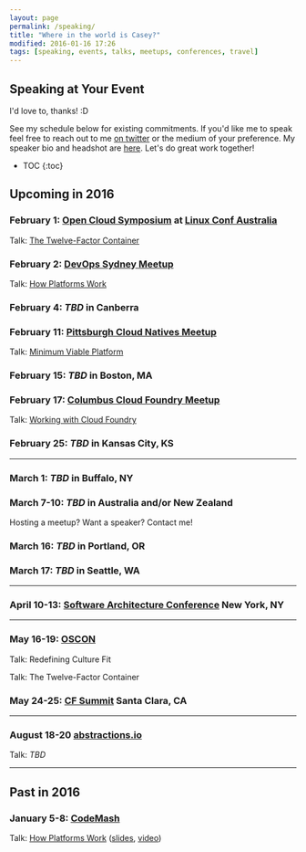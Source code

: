 ```yaml
---
layout: page
permalink: /speaking/
title: "Where in the world is Casey?"
modified: 2016-01-16 17:26
tags: [speaking, events, talks, meetups, conferences, travel]
---
```


## Speaking at Your Event

I'd love to, thanks! :D

See my schedule below for existing commitments. If you'd like me to speak feel free to reach out to me [on twitter](http://twitter.com/caseywest) or the medium of your preference. My speaker bio and headshot are [here](/about/). Let's do great work together!

* TOC
{:toc}

## Upcoming in 2016

### February 1: [Open Cloud Symposium] at [Linux Conf Australia]

Talk: [The Twelve-Factor Container](http://sites.rcbops.com/opencloud_symposium/category/lca2016/)

### February 2: [DevOps Sydney Meetup]

Talk: [How Platforms Work](http://www.meetup.com/devops-sydney/events/221906369/)

### February 4: _TBD_ in Canberra

### February 11: [Pittsburgh Cloud Natives Meetup]

Talk: [Minimum Viable Platform](http://www.meetup.com/Pittsburgh-Cloud-Natives/events/228059873/)

### February 15: _TBD_ in Boston, MA

### February 17: [Columbus Cloud Foundry Meetup]

Talk: [Working with Cloud Foundry](http://www.meetup.com/Columbus-Cloud-Foundry-Meetup/events/227859878/)

### February 25: _TBD_ in Kansas City, KS

---

### March 1: _TBD_ in Buffalo, NY

### March 7-10: _TBD_ in Australia and/or New Zealand

Hosting a meetup? Want a speaker? Contact me!

### March 16: _TBD_ in Portland, OR

### March 17: _TBD_ in Seattle, WA

---

### April 10-13: [Software Architecture Conference] New York, NY

---

### May 16-19: [OSCON]

Talk: Redefining Culture Fit

Talk: The Twelve-Factor Container

### May 24-25: [CF Summit] Santa Clara, CA

---

### August 18-20 [abstractions.io]

Talk: _TBD_

---

## Past in 2016

### January 5-8: [CodeMash]

Talk: [How Platforms Work](http://www.codemash.org/session/managing-containerized-workloads-at-scale-with-lattice/)
([slides](https://speakerdeck.com/caseywest/how-platforms-work-codemash-2016), [video](https://www.youtube.com/watch?v=8QOi4VFhSl8))



[Software Architecture Conference]: http://conferences.oreilly.com/software-architecture/engineering-business-us
[abstractions.io]: http://abstractions.io
[CF Summit]: http://santaclara2016.cfsummit.com/
[OSCON]: http://conferences.oreilly.com/oscon/open-source-us
[CodeMash]: http://codemash.org/
[Linux Conf Australia]: http://linux.conf.au/
[Open Cloud Symposium]: http://sites.rcbops.com/opencloud_symposium/
[DevOps Sydney Meetup]: http://www.meetup.com/devops-sydney/
[Pittsburgh Cloud Natives Meetup]: http://www.meetup.com/Pittsburgh-Cloud-Natives/
[Columbus Cloud Foundry Meetup]: http://www.meetup.com/Columbus-Cloud-Foundry-Meetup/
